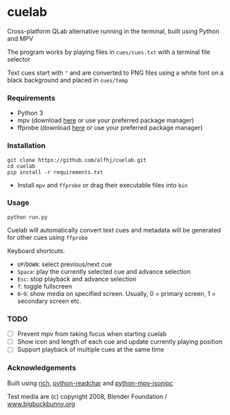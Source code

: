 # cuelab

Cross-platform QLab alternative running in the terminal, built using Python and MPV

The program works by playing files in `cues/cues.txt` with a terminal file selector

Text cues start with `"` and are converted to PNG files using a white font on a black background and placed in `cues/temp`

### Requirements

- Python 3
- mpv (download [here](https://mpv.io/installation/) or use your preferred package manager)
- ffprobe (download [here](https://www.gyan.dev/ffmpeg/builds/) or use your preferred package manager)

### Installation

```
git clone https://github.com/alfhj/cuelab.git
cd cuelab
pip install -r requirements.txt
```
- Install `mpv` and `ffprobe` or drag their executable files into `bin`

### Usage

`python run.py`

Cuelab will automatically convert text cues and metadata will be generated for other cues using `ffprobe`

Keyboard shortcuts:
- `UP`/`DOWN`: select previous/next cue
- `Space`: play the currently selected cue and advance selection
- `Esc`: stop playback and advance selection
- `f`: toggle fullscreen
- `0`-`9`: show media on specified screen. Usually, 0 = primary screen, 1 = secondary screen etc.

### TODO

- [ ] Prevent mpv from taking focus when starting cuelab
- [ ] Show icon and length of each cue and update currently playing position
- [ ] Support playback of multiple cues at the same time

### Acknowledgements

Built using [rich](https://github.com/Textualize/rich), [python-readchar](https://github.com/magmax/python-readchar) and [python-mpv-jsonipc](https://github.com/iwalton3/python-mpv-jsonipc)

Test media are (c) copyright 2008, Blender Foundation / www.bigbuckbunny.org
